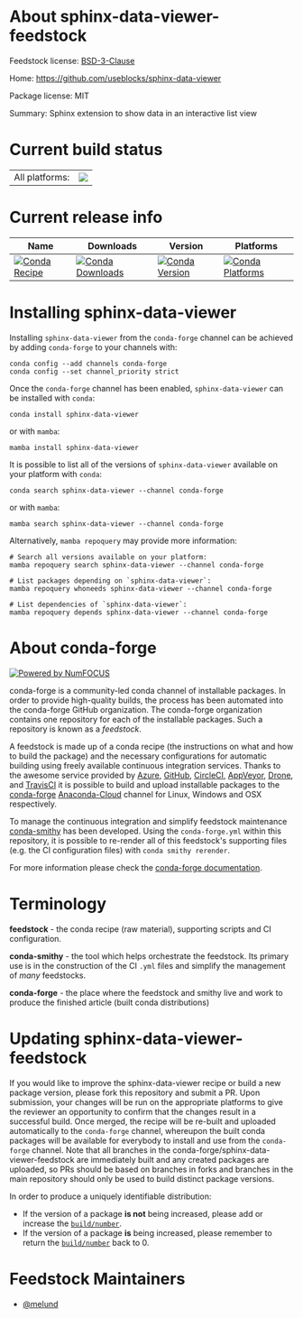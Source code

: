 About sphinx-data-viewer-feedstock
==================================

Feedstock license: [BSD-3-Clause](https://github.com/conda-forge/sphinx-data-viewer-feedstock/blob/main/LICENSE.txt)

Home: https://github.com/useblocks/sphinx-data-viewer

Package license: MIT

Summary: Sphinx extension to show data in an interactive list view

Current build status
====================


<table><tr><td>All platforms:</td>
    <td>
      <a href="https://dev.azure.com/conda-forge/feedstock-builds/_build/latest?definitionId=19643&branchName=main">
        <img src="https://dev.azure.com/conda-forge/feedstock-builds/_apis/build/status/sphinx-data-viewer-feedstock?branchName=main">
      </a>
    </td>
  </tr>
</table>

Current release info
====================

| Name | Downloads | Version | Platforms |
| --- | --- | --- | --- |
| [![Conda Recipe](https://img.shields.io/badge/recipe-sphinx--data--viewer-green.svg)](https://anaconda.org/conda-forge/sphinx-data-viewer) | [![Conda Downloads](https://img.shields.io/conda/dn/conda-forge/sphinx-data-viewer.svg)](https://anaconda.org/conda-forge/sphinx-data-viewer) | [![Conda Version](https://img.shields.io/conda/vn/conda-forge/sphinx-data-viewer.svg)](https://anaconda.org/conda-forge/sphinx-data-viewer) | [![Conda Platforms](https://img.shields.io/conda/pn/conda-forge/sphinx-data-viewer.svg)](https://anaconda.org/conda-forge/sphinx-data-viewer) |

Installing sphinx-data-viewer
=============================

Installing `sphinx-data-viewer` from the `conda-forge` channel can be achieved by adding `conda-forge` to your channels with:

```
conda config --add channels conda-forge
conda config --set channel_priority strict
```

Once the `conda-forge` channel has been enabled, `sphinx-data-viewer` can be installed with `conda`:

```
conda install sphinx-data-viewer
```

or with `mamba`:

```
mamba install sphinx-data-viewer
```

It is possible to list all of the versions of `sphinx-data-viewer` available on your platform with `conda`:

```
conda search sphinx-data-viewer --channel conda-forge
```

or with `mamba`:

```
mamba search sphinx-data-viewer --channel conda-forge
```

Alternatively, `mamba repoquery` may provide more information:

```
# Search all versions available on your platform:
mamba repoquery search sphinx-data-viewer --channel conda-forge

# List packages depending on `sphinx-data-viewer`:
mamba repoquery whoneeds sphinx-data-viewer --channel conda-forge

# List dependencies of `sphinx-data-viewer`:
mamba repoquery depends sphinx-data-viewer --channel conda-forge
```


About conda-forge
=================

[![Powered by
NumFOCUS](https://img.shields.io/badge/powered%20by-NumFOCUS-orange.svg?style=flat&colorA=E1523D&colorB=007D8A)](https://numfocus.org)

conda-forge is a community-led conda channel of installable packages.
In order to provide high-quality builds, the process has been automated into the
conda-forge GitHub organization. The conda-forge organization contains one repository
for each of the installable packages. Such a repository is known as a *feedstock*.

A feedstock is made up of a conda recipe (the instructions on what and how to build
the package) and the necessary configurations for automatic building using freely
available continuous integration services. Thanks to the awesome service provided by
[Azure](https://azure.microsoft.com/en-us/services/devops/), [GitHub](https://github.com/),
[CircleCI](https://circleci.com/), [AppVeyor](https://www.appveyor.com/),
[Drone](https://cloud.drone.io/welcome), and [TravisCI](https://travis-ci.com/)
it is possible to build and upload installable packages to the
[conda-forge](https://anaconda.org/conda-forge) [Anaconda-Cloud](https://anaconda.org/)
channel for Linux, Windows and OSX respectively.

To manage the continuous integration and simplify feedstock maintenance
[conda-smithy](https://github.com/conda-forge/conda-smithy) has been developed.
Using the ``conda-forge.yml`` within this repository, it is possible to re-render all of
this feedstock's supporting files (e.g. the CI configuration files) with ``conda smithy rerender``.

For more information please check the [conda-forge documentation](https://conda-forge.org/docs/).

Terminology
===========

**feedstock** - the conda recipe (raw material), supporting scripts and CI configuration.

**conda-smithy** - the tool which helps orchestrate the feedstock.
                   Its primary use is in the construction of the CI ``.yml`` files
                   and simplify the management of *many* feedstocks.

**conda-forge** - the place where the feedstock and smithy live and work to
                  produce the finished article (built conda distributions)


Updating sphinx-data-viewer-feedstock
=====================================

If you would like to improve the sphinx-data-viewer recipe or build a new
package version, please fork this repository and submit a PR. Upon submission,
your changes will be run on the appropriate platforms to give the reviewer an
opportunity to confirm that the changes result in a successful build. Once
merged, the recipe will be re-built and uploaded automatically to the
`conda-forge` channel, whereupon the built conda packages will be available for
everybody to install and use from the `conda-forge` channel.
Note that all branches in the conda-forge/sphinx-data-viewer-feedstock are
immediately built and any created packages are uploaded, so PRs should be based
on branches in forks and branches in the main repository should only be used to
build distinct package versions.

In order to produce a uniquely identifiable distribution:
 * If the version of a package **is not** being increased, please add or increase
   the [``build/number``](https://docs.conda.io/projects/conda-build/en/latest/resources/define-metadata.html#build-number-and-string).
 * If the version of a package **is** being increased, please remember to return
   the [``build/number``](https://docs.conda.io/projects/conda-build/en/latest/resources/define-metadata.html#build-number-and-string)
   back to 0.

Feedstock Maintainers
=====================

* [@melund](https://github.com/melund/)

